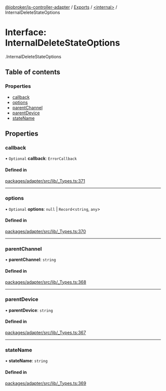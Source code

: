 [@iobroker/js-controller-adapter](../README.md) / [Exports](../modules.md) / [<internal\>](../modules/internal_.md) / InternalDeleteStateOptions

# Interface: InternalDeleteStateOptions

[<internal>](../modules/internal_.md).InternalDeleteStateOptions

## Table of contents

### Properties

- [callback](internal_.InternalDeleteStateOptions.md#callback)
- [options](internal_.InternalDeleteStateOptions.md#options)
- [parentChannel](internal_.InternalDeleteStateOptions.md#parentchannel)
- [parentDevice](internal_.InternalDeleteStateOptions.md#parentdevice)
- [stateName](internal_.InternalDeleteStateOptions.md#statename)

## Properties

### callback

• `Optional` **callback**: `ErrorCallback`

#### Defined in

[packages/adapter/src/lib/_Types.ts:371](https://github.com/ioBroker/ioBroker.js-controller/blob/24abfd89/packages/adapter/src/lib/_Types.ts#L371)

___

### options

• `Optional` **options**: ``null`` \| `Record`<`string`, `any`\>

#### Defined in

[packages/adapter/src/lib/_Types.ts:370](https://github.com/ioBroker/ioBroker.js-controller/blob/24abfd89/packages/adapter/src/lib/_Types.ts#L370)

___

### parentChannel

• **parentChannel**: `string`

#### Defined in

[packages/adapter/src/lib/_Types.ts:368](https://github.com/ioBroker/ioBroker.js-controller/blob/24abfd89/packages/adapter/src/lib/_Types.ts#L368)

___

### parentDevice

• **parentDevice**: `string`

#### Defined in

[packages/adapter/src/lib/_Types.ts:367](https://github.com/ioBroker/ioBroker.js-controller/blob/24abfd89/packages/adapter/src/lib/_Types.ts#L367)

___

### stateName

• **stateName**: `string`

#### Defined in

[packages/adapter/src/lib/_Types.ts:369](https://github.com/ioBroker/ioBroker.js-controller/blob/24abfd89/packages/adapter/src/lib/_Types.ts#L369)
